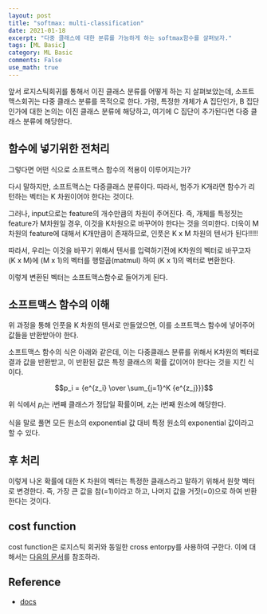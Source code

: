```yaml
---
layout: post
title: "softmax: multi-classification"
date: 2021-01-18
excerpt: "다중 클래스에 대한 분류를 가능하게 하는 softmax함수를 살펴보자."
tags: [ML Basic]
category: ML Basic
comments: False
use_math: true
---
```


앞서 로지스틱회귀를 통해서 이진 클래스 분류를 어떻게 하는 지 살펴보았는데, 소프트맥스회귀는 다중 클래스 분류를 목적으로 한다.
가령, 특정한 개체가 A 집단인가, B 집단인가에 대한 논의는 이진 클래스 분류에 해당하고, 여기에 C 집단이 추가된다면 다중 클래스 분류에 해당한다.

## 함수에 넣기위한 전처리
그렇다면 어떤 식으로 소프트맥스 함수의 적용이 이루어지는가?

다시 말하지만, 소프트맥스는 다중클래스 분류이다. 따라서, 범주가 K개라면 함수가 리턴하는 벡터는 K 차원이어야 한다는 것이다.

그러나, input으로는 feature의 개수만큼의 차원이 주어진다. 
즉, 개체를 특정짓는 feature가 M차원일 경우, 이것을 K차원으로 바꾸어야 한다는 것을 의미한다. 
더욱이 M차원의 feature에 대해서 K개만큼이 존재하므로, 인풋은 K x M 차원의 텐서가 된다!!!!!

따라서, 우리는 이것을 바꾸기 위해서 텐서를 입력하기전에 K차원의 벡터로 바꾸고자 (K x M)에 (M x 1)의 벡터를 행렬곱(matmul) 하여 (K x 1)의 벡터로 변환한다.

이렇게 변환된 벡터는 소프트맥스함수로 들어가게 된다.

## 소프트맥스 함수의 이해
위 과정을 통해 인풋을 K 차원의 텐서로 만들었으면, 이를 소프트맥스 함수에 넣어주어 값들을 반환받아야 한다.

소프트맥스 함수의 식은 아래와 같은데, 이는 다중클래스 분류를 위해서 K차원의 벡터로 결과 값을 반환받고, 이 반환된 값은 특정 클래스의 확률 값이어야 한다는 것을 지킨 식이다.

$$p_i = {e^{z_i} \over \sum_{j=1}^K {e^{z_j}}}$$

위 식에서 $p_i$는 i번째 클래스가 정답일 확률이며, $z_{i}$는  i번째 원소에 해당한다.

식을 말로 풀면 모든 원소의 exponential 값 대비 특정 원소의 exponential 값이라고 할 수 있다.

## 후 처리
이렇게 나온 확률에 대한 K 차원의 벡터는 특정한 클래스라고 말하기 위해서 원핫 벡터로 변경한다. 
즉, 가장 큰 값을 참(=1)이라고 하고, 나머지 값을 거짓(=0)으로 하여 반환한다는 것이다.

## cost function
cost function은 로지스틱 회귀와 동일한 cross entorpy를 사용하여 구한다. 이에 대해서는 [다음의 문서](https://silverstar0727.github.io/ml%20basic/2021/01/05/cross_entropy/#)를 참조하라.

## Reference
* [docs](https://wikidocs.net/35476)
